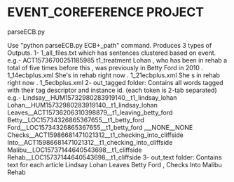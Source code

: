 # EVENT_COREFERENCE PROJECT

parseECB.py

Use "python parseECB.py ECB+_path" command.
Produces 3 types of Outputs.
1- 1_all_files.txt which has sentences clustered based on event. 
e.g.- 
ACT15736700251185985  t1_treatment
Lohan , who has been in rehab a total of five times before this , was previously in Betty Ford in 2010 . 1_14ecbplus.xml
She's in rehab right now . 1_21ecbplus.xml
She  s in rehab right now . 1_5ecbplus.xml
2- out_tagged folder: Contains all words tagged with their tag descriptor and instance id. (each token is 2-tab separated)
e.g.- 
Lindsay__HUM15732980283919140__t1_lindsay_lohan		Lohan__HUM15732980283919140__t1_lindsay_lohan		Leaves__ACT15736206310398879__t1_leaving_betty_ford		Betty__LOC15734326865367655__t1_betty_ford		Ford__LOC15734326865367655__t1_betty_ford		,__NONE__NONE		Checks__ACT15986681471021312__t1_checking_into_cliffside		Into__ACT15986681471021312__t1_checking_into_cliffside		Malibu__LOC15737144640543698__t1_cliffside	
Rehab__LOC15737144640543698__t1_cliffside
3- out_text folder: Contains text for each article
Lindsay Lohan Leaves Betty Ford , Checks Into Malibu Rehab
